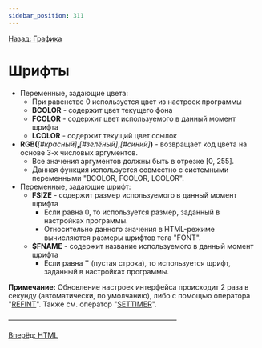 ```yaml
---
sidebar_position: 311
---
```

[Назад: Графика](../../wiki/design/graphics)

# Шрифты

* Переменные, задающие цвета:
    * При равенстве 0 используется цвет из настроек программы
    * **BCOLOR** - содержит цвет текущего фона
    * **FCOLOR** - содержит цвет используемого в данный момент шрифта
    * **LCOLOR** - содержит текущий цвет ссылок
* **RGB(***\[#красный\]***,***\[#зелёный\]***,***\[#синий\]***)** - возвращает код цвета на основе 3-х числовых аргументов.
    * Все значения аргументов должны быть в отрезке \[0, 255\].
    * Данная функция используется совместно с системными переменными "BCOLOR, FCOLOR, LCOLOR".
* Переменные, задающие шрифт:
    * **FSIZE** - содержит размер используемого в данный момент шрифта
        * Если равна 0, то используется размер, заданный в настройках программы.
        * Относительно данного значения в HTML-режиме вычисляются размеры шрифтов тега "FONT".
    * **\$FNAME** - содержит название используемого в данный момент шрифта
        *  Если равна \'\' (пустая строка), то используется шрифт, заданный в настройках программы.

**Примечание:** Обновление настроек интерфейса происходит 2 раза в секунду (автоматически, по умолчанию), либо с помощью оператора "[REFINT](../../wiki/design/graphics)". Также см. оператор "[SETTIMER](../../wiki/programming/service_locations)".

————————————————————————

[Вперёд: HTML](../../wiki/design/html)
